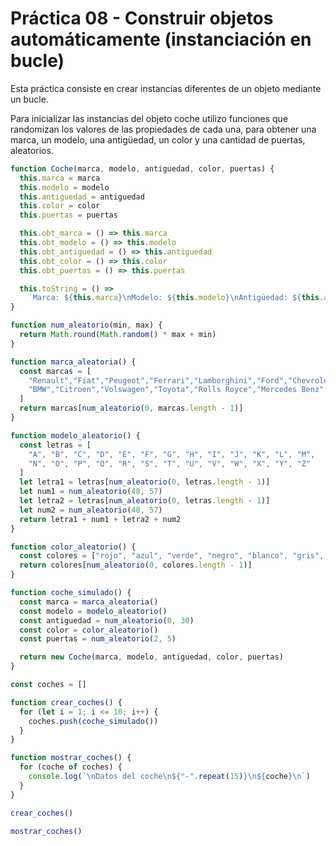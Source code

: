 # Práctica 08 - Construir objetos automáticamente (instanciación en bucle)

Esta práctica consiste en crear instancias diferentes de un objeto mediante un bucle.

Para inicializar las instancias del objeto coche utilizo funciones que randomizan los valores de las propiedades de cada una, para obtener una marca, un modelo, una antigüedad, un color y una cantidad de puertas, aleatorios.

```javascript
function Coche(marca, modelo, antiguedad, color, puertas) {
  this.marca = marca
  this.modelo = modelo
  this.antiguedad = antiguedad
  this.color = color
  this.puertas = puertas

  this.obt_marca = () => this.marca
  this.obt_modelo = () => this.modelo
  this.obt_antiguedad = () => this.antiguedad
  this.obt_color = () => this.color
  this.obt_puertas = () => this.puertas

  this.toString = () =>
    `Marca: ${this.marca}\nModelo: ${this.modelo}\nAntigüedad: ${this.antiguedad}\nColor: ${this.color}\nPuertas: ${this.puertas}`
}

function num_aleatorio(min, max) {
  return Math.round(Math.random() * max + min)
}

function marca_aleatoria() {
  const marcas = [
    "Renault","Fiat","Peugeot","Ferrari","Lamborghini","Ford","Chevrolet",
    "BMW","Citroen","Volswagen","Toyota","Rolls Royce","Mercedes Benz"
  ]
  return marcas[num_aleatorio(0, marcas.length - 1)]
}

function modelo_aleatorio() {
  const letras = [
    "A", "B", "C", "D", "E", "F", "G", "H", "I", "J", "K", "L", "M",
    "N", "O", "P", "Q", "R", "S", "T", "U", "V", "W", "X", "Y", "Z"
  ]
  let letra1 = letras[num_aleatorio(0, letras.length - 1)]
  let num1 = num_aleatorio(48, 57)
  let letra2 = letras[num_aleatorio(0, letras.length - 1)]
  let num2 = num_aleatorio(48, 57)
  return letra1 + num1 + letra2 + num2
}

function color_aleatorio() {
  const colores = ["rojo", "azul", "verde", "negro", "blanco", "gris", "amarillo", "naranja", "dorado"]
  return colores[num_aleatorio(0, colores.length - 1)]
}

function coche_simulado() {
  const marca = marca_aleatoria()
  const modelo = modelo_aleatorio()
  const antiguedad = num_aleatorio(0, 30)
  const color = color_aleatorio()
  const puertas = num_aleatorio(2, 5)

  return new Coche(marca, modelo, antiguedad, color, puertas)
}

const coches = []

function crear_coches() {
  for (let i = 1; i <= 10; i++) {
    coches.push(coche_simulado())
  }
}

function mostrar_coches() {
  for (coche of coches) {
    console.log(`\nDatos del coche\n${"-".repeat(15)}\n${coche}\n`)
  }
}

crear_coches()

mostrar_coches()
```
